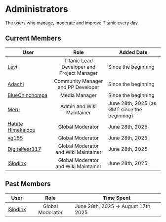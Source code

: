 # Administrators

The users who manage, moderate and improve Titanic every day.

<!-- This should probably have more to it however sending it as is for other people to give ideas towards  -->

## Current Members

User | Role | Added Date
---|:---:|---
[Levi](https://osu.titanic.sh/u/2)               | Titanic Lead Developer and Project Manager | Since the beginning
[Adachi](https://osu.titanic.sh/u/39)            | Community Manager and PP Developer | Since the beginning
[BlueChinchompa](https://osu.titanic.sh/u/40)    | Media Manager | Since the beginning
[Meru](https://osu.titanic.sh/u/41)              | Admin and Wiki Maintainer | June 28th, 2025 (as GMT since the beginning)
[Hatate Himekaidou](https://osu.titanic.sh/u/85) | Global Moderator | June 28th, 2025
[vg185](https://osu.titanic.sh/u/568)            | Global Moderator | June 28th, 2025
[Digitalfear117](https://osu.titanic.sh/u/809)   | Global Moderator and Wiki Maintainer | June 28th, 2025
[iSlodinx](https://osu.titanic.sh/u/869)         | Global Moderator and Wiki Maintainer | June 28th, 2025


## Past Members

User | Role | Time Spent
---|:---:|---
[iSlodinx](https://osu.titanic.sh/u/869) | Global Moderator | June 28th, 2025 -> August 17th, 2025

<!--This will need further information if there are others 

Also should the Alumni members be included in here or in it's own section? I feel it should be it's own section that's why I'm not putting them here
-->


<!-- I used https://web.archive.org/web/20120617040838/http://osu.ppy.sh/wiki/Administrators as a base -Nikku -->

